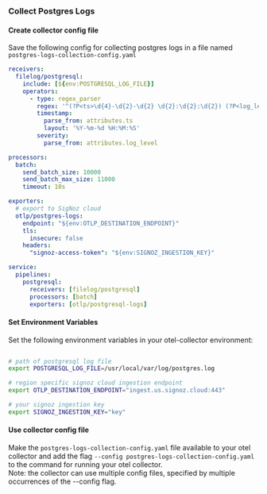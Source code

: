 ### Collect Postgres Logs

#### Create collector config file

Save the following config for collecting postgres logs in a file named `postgres-logs-collection-config.yaml`

```yaml
receivers:
  filelog/postgresql:
    include: [${env:POSTGRESQL_LOG_FILE}]
    operators:
      - type: regex_parser
        regex: '^(?P<ts>\d{4}-\d{2}-\d{2} \d{2}:\d{2}:\d{2}) (?P<log_level>[A-Z]*) (?P<message>.*)$'
        timestamp:
          parse_from: attributes.ts
          layout: '%Y-%m-%d %H:%M:%S'
        severity:
          parse_from: attributes.log_level

processors:
  batch:
    send_batch_size: 10000
    send_batch_max_size: 11000
    timeout: 10s

exporters:
  # export to SigNoz cloud
  otlp/postgres-logs:
    endpoint: "${env:OTLP_DESTINATION_ENDPOINT}"
    tls:
      insecure: false
    headers:
      "signoz-access-token": "${env:SIGNOZ_INGESTION_KEY}"

service:
  pipelines:
    postgresql:
      receivers: [filelog/postgresql]
      processors: [batch]
      exporters: [otlp/postgresql-logs]
```

#### Set Environment Variables

Set the following environment variables in your otel-collector environment:

```bash

# path of postgresql log file
export POSTGRESQL_LOG_FILE=/usr/local/var/log/postgres.log

# region specific signoz cloud ingestion endpoint
export OTLP_DESTINATION_ENDPOINT="ingest.us.signoz.cloud:443"

# your signoz ingestion key
export SIGNOZ_INGESTION_KEY="key"

```

#### Use collector config file

Make the `postgres-logs-collection-config.yaml` file available to your otel collector and add the flag `--config postgres-logs-collection-config.yaml` to the command for running your otel collector.    
Note: the collector can use multiple config files, specified by multiple occurrences of the --config flag.

